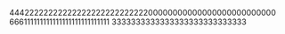4442222222222222222222222222200000000000000000000000000
666111111111111111111111111111
3333333333333333333333333333
